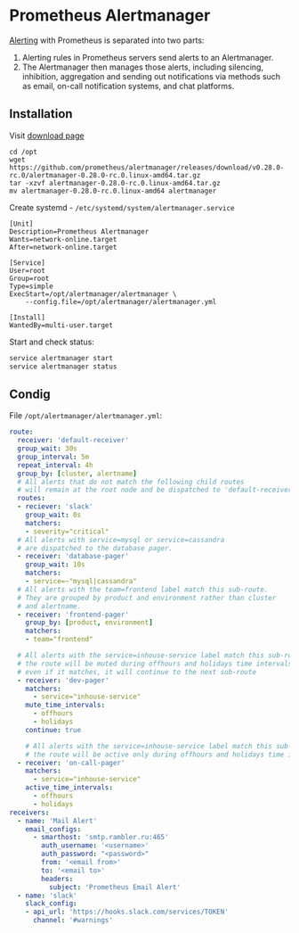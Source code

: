 # Prometheus Alertmanager

[Alerting](https://prometheus.io/docs/alerting/latest/overview/) with Prometheus is separated into two parts:

1. Alerting rules in Prometheus servers send alerts to an Alertmanager. 
2. The Alertmanager then manages those alerts, including silencing, inhibition, aggregation and sending out notifications 
via methods such as email, on-call notification systems, and chat platforms.

## Installation

Visit [download page](https://prometheus.io/download/#alertmanager)

```
cd /opt
wget https://github.com/prometheus/alertmanager/releases/download/v0.28.0-rc.0/alertmanager-0.28.0-rc.0.linux-amd64.tar.gz
tar -xzvf alertmanager-0.28.0-rc.0.linux-amd64.tar.gz
mv alertmanager-0.28.0-rc.0.linux-amd64 alertmanager
```

Create systemd - `/etc/systemd/system/alertmanager.service`

```
[Unit]
Description=Prometheus Alertmanager
Wants=network-online.target
After=network-online.target

[Service]
User=root
Group=root
Type=simple
ExecStart=/opt/alertmanager/alertmanager \
    --config.file=/opt/alertmanager/alertmanager.yml

[Install]
WantedBy=multi-user.target
```

Start and check status:

```bash
service alertmanager start
service alertmanager status
```

## Condig

File `/opt/alertmanager/alertmanager.yml`:

```yml
route:
  receiver: 'default-receiver'
  group_wait: 30s
  group_interval: 5m
  repeat_interval: 4h
  group_by: [cluster, alertname]
  # All alerts that do not match the following child routes
  # will remain at the root node and be dispatched to 'default-receiver'.
  routes:
  - reciever: 'slack'
    group_wait: 0s
    matchers:
    - severity="critical"
  # All alerts with service=mysql or service=cassandra
  # are dispatched to the database pager.
  - receiver: 'database-pager'
    group_wait: 10s
    matchers:
    - service=~"mysql|cassandra"
  # All alerts with the team=frontend label match this sub-route.
  # They are grouped by product and environment rather than cluster
  # and alertname.
  - receiver: 'frontend-pager'
    group_by: [product, environment]
    matchers:
    - team="frontend"

  # All alerts with the service=inhouse-service label match this sub-route.
  # the route will be muted during offhours and holidays time intervals.
  # even if it matches, it will continue to the next sub-route
  - receiver: 'dev-pager'
    matchers:
      - service="inhouse-service"
    mute_time_intervals:
      - offhours
      - holidays
    continue: true

    # All alerts with the service=inhouse-service label match this sub-route
    # the route will be active only during offhours and holidays time intervals.
  - receiver: 'on-call-pager'
    matchers:
      - service="inhouse-service"
    active_time_intervals:
      - offhours
      - holidays
receivers:
  - name: 'Mail Alert'
    email_configs:
      - smarthost: 'smtp.rambler.ru:465'
        auth_username: '<username>'
        auth_password: "<password>"
        from: '<email from>'
        to: '<email to>'
        headers:
          subject: 'Prometheus Email Alert'
  - name: 'slack'
    slack_config:
    - api_url: 'https://hooks.slack.com/services/TOKEN'
      channel: '#warnings'
```
